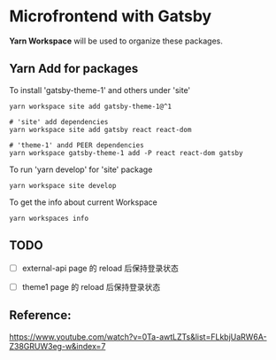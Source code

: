 # Microfrontend with Gatsby

**Yarn Workspace** will be used to organize these packages.

## Yarn Add for packages

To install 'gatsby-theme-1' and others under 'site'
```
yarn workspace site add gatsby-theme-1@^1

# 'site' add dependencies
yarn workspace site add gatsby react react-dom

# 'theme-1' andd PEER dependencies
yarn workspace gatsby-theme-1 add -P react react-dom gatsby
```


To run 'yarn develop' for 'site' package
```
yarn workspace site develop
```

To get the info about current Workspace
```
yarn workspaces info
```

## TODO

- [ ] external-api page 的 reload 后保持登录状态
- [ ] theme1 page 的 reload 后保持登录状态



## Reference:
https://www.youtube.com/watch?v=0Ta-awtLZTs&list=FLkbjUaRW6A-Z38GRUW3eg-w&index=7
